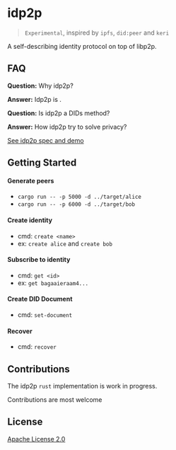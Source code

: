 # idp2p

> `Experimental`, inspired by `ipfs`, `did:peer` and `keri`

A self-describing identity protocol on top of libp2p. 

## FAQ

**Question:** Why idp2p?

**Answer:** Idp2p is .

**Question:** Is idp2p a DIDs method?

**Answer:** How idp2p try to solve privacy?


[See idp2p spec and demo](https://idp2p.github.io)


## Getting Started 

#### Generate peers

- ```cargo run -- -p 5000 -d ../target/alice```
- ```cargo run -- -p 6000 -d ../target/bob```

#### Create identity

- cmd: ```create <name>```
- ex: `create alice` and `create bob`

#### Subscribe to identity

- cmd: ```get <id>```
- ex: `get bagaaieraam4...`

#### Create DID Document

- cmd: ```set-document```

#### Recover

- cmd: ```recover```

## Contributions

The idp2p `rust` implementation is work in progress. 

Contributions are most welcome

## License

[Apache License 2.0](LICENSE) 

